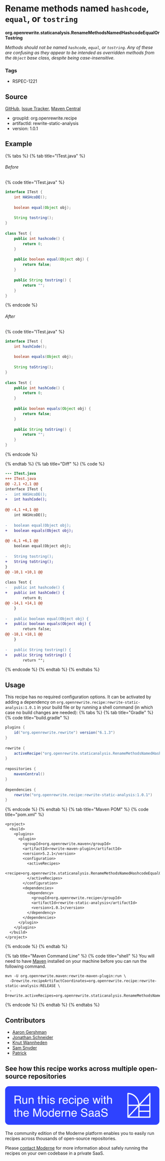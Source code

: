 # Rename methods named `hashcode`, `equal`, or `tostring`

**org.openrewrite.staticanalysis.RenameMethodsNamedHashcodeEqualOrTostring**

_Methods should not be named `hashcode`, `equal`, or `tostring`. Any of these are confusing as they appear to be intended as overridden methods from the `Object` base class, despite being case-insensitive._

### Tags

* RSPEC-1221

## Source

[GitHub](https://github.com/openrewrite/rewrite-static-analysis/blob/main/src/main/java/org/openrewrite/staticanalysis/RenameMethodsNamedHashcodeEqualOrTostring.java), [Issue Tracker](https://github.com/openrewrite/rewrite-static-analysis/issues), [Maven Central](https://central.sonatype.com/artifact/org.openrewrite.recipe/rewrite-static-analysis/1.0.1/jar)

* groupId: org.openrewrite.recipe
* artifactId: rewrite-static-analysis
* version: 1.0.1

## Example


{% tabs %}
{% tab title="ITest.java" %}

###### Before
{% code title="ITest.java" %}
```java
interface ITest {
    int HASHcoDE();

    boolean equal(Object obj);

    String tostring();
}

class Test {
    public int hashcode() {
        return 0;
    }

    public boolean equal(Object obj) {
        return false;
    }

    public String tostring() {
        return "";
    }
}
```
{% endcode %}

###### After
{% code title="ITest.java" %}
```java
interface ITest {
    int hashCode();

    boolean equals(Object obj);

    String toString();
}

class Test {
    public int hashCode() {
        return 0;
    }

    public boolean equals(Object obj) {
        return false;
    }

    public String toString() {
        return "";
    }
}
```
{% endcode %}

{% endtab %}
{% tab title="Diff" %}
{% code %}
```diff
--- ITest.java
+++ ITest.java
@@ -2,1 +2,1 @@
interface ITest {
-   int HASHcoDE();
+   int hashCode();

@@ -4,1 +4,1 @@
    int HASHcoDE();

-   boolean equal(Object obj);
+   boolean equals(Object obj);

@@ -6,1 +6,1 @@
    boolean equal(Object obj);

-   String tostring();
+   String toString();
}
@@ -10,1 +10,1 @@

class Test {
-   public int hashcode() {
+   public int hashCode() {
        return 0;
@@ -14,1 +14,1 @@
    }

-   public boolean equal(Object obj) {
+   public boolean equals(Object obj) {
        return false;
@@ -18,1 +18,1 @@
    }

-   public String tostring() {
+   public String toString() {
        return "";
```
{% endcode %}
{% endtab %}
{% endtabs %}


## Usage

This recipe has no required configuration options. It can be activated by adding a dependency on `org.openrewrite.recipe:rewrite-static-analysis:1.0.1` in your build file or by running a shell command (in which case no build changes are needed): 
{% tabs %}
{% tab title="Gradle" %}
{% code title="build.gradle" %}
```groovy
plugins {
    id("org.openrewrite.rewrite") version("6.1.3")
}

rewrite {
    activeRecipe("org.openrewrite.staticanalysis.RenameMethodsNamedHashcodeEqualOrTostring")
}

repositories {
    mavenCentral()
}

dependencies {
    rewrite("org.openrewrite.recipe:rewrite-static-analysis:1.0.1")
}
```
{% endcode %}
{% endtab %}
{% tab title="Maven POM" %}
{% code title="pom.xml" %}
```markup
<project>
  <build>
    <plugins>
      <plugin>
        <groupId>org.openrewrite.maven</groupId>
        <artifactId>rewrite-maven-plugin</artifactId>
        <version>5.2.1</version>
        <configuration>
          <activeRecipes>
            <recipe>org.openrewrite.staticanalysis.RenameMethodsNamedHashcodeEqualOrTostring</recipe>
          </activeRecipes>
        </configuration>
        <dependencies>
          <dependency>
            <groupId>org.openrewrite.recipe</groupId>
            <artifactId>rewrite-static-analysis</artifactId>
            <version>1.0.1</version>
          </dependency>
        </dependencies>
      </plugin>
    </plugins>
  </build>
</project>
```
{% endcode %}
{% endtab %}

{% tab title="Maven Command Line" %}
{% code title="shell" %}
You will need to have [Maven](https://maven.apache.org/download.cgi) installed on your machine before you can run the following command.

```shell
mvn -U org.openrewrite.maven:rewrite-maven-plugin:run \
  -Drewrite.recipeArtifactCoordinates=org.openrewrite.recipe:rewrite-static-analysis:RELEASE \
  -Drewrite.activeRecipes=org.openrewrite.staticanalysis.RenameMethodsNamedHashcodeEqualOrTostring
```
{% endcode %}
{% endtab %}
{% endtabs %}

## Contributors
* [Aaron Gershman](aegershman@gmail.com)
* [Jonathan Schneider](jkschneider@gmail.com)
* [Knut Wannheden](knut@moderne.io)
* [Sam Snyder](sam@moderne.io)
* [Patrick](patway99@gmail.com)


## See how this recipe works across multiple open-source repositories

[![Moderne Link Image](/.gitbook/assets/ModerneRecipeButton.png)](https://app.moderne.io/recipes/org.openrewrite.staticanalysis.RenameMethodsNamedHashcodeEqualOrTostring)

The community edition of the Moderne platform enables you to easily run recipes across thousands of open-source repositories.

Please [contact Moderne](https://moderne.io/product) for more information about safely running the recipes on your own codebase in a private SaaS.
